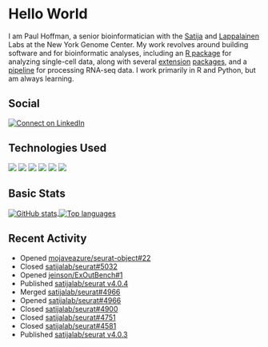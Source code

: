 
<!-- README.md is generated from README.Rmd. Please edit that file -->

# Hello World

I am Paul Hoffman, a senior bioinformatician with the
[Satija](https://satijalab.org) and [Lappalainen](https://tllab.org)
Labs at the New York Genome Center. My work revolves around building
software and for bioinformatic analyses, including an [R
package](https://github.com/satijalab/seurat) for analyzing single-cell
data, along with several
[extension](https://github.com/satijalab/seurat-data)
[packages](https://github.com/mojaveazure/seurat-disk), and a
[pipeline](https://github.com/LappalainenLab/RNApipeline) for processing
RNA-seq data. I work primarily in R and Python, but am always learning.

## Social

<!-- badges: start -->

[![Connect on
LinkedIn](https://img.shields.io/badge/--linkedin?label=LinkedIn&logo=LinkedIn&style=social)](https://www.linkedin.com/in/pauljhoffman)

<!-- badges: end -->

## Technologies Used

<!-- badges: start -->

![](https://img.shields.io/badge/r-%23276DC3.svg?&logo=r&logoColor=white)
![](https://img.shields.io/badge/python%20-%2314354C.svg?&logo=python&logoColor=white)
![](https://img.shields.io/badge/markdown-%23000000.svg?&logo=markdown&logoColor=white)
![](https://img.shields.io/badge/git%20-%23F05033.svg?&logo=git&logoColor=white)
![](https://img.shields.io/badge/github%20-%23121011.svg?&logo=github&logoColor=white)
![](https://img.shields.io/badge/docker%20-%230db7ed.svg?&logo=docker&logoColor=white)
<!-- ![](https://img.shields.io/badge/Google%20Cloud%20-%234285F4.svg?&logo=google-cloud&logoColor=white) -->
<!-- badges: end -->

## Basic Stats

<a href="https://github.com/anuraghazra/github-readme-stats">
<img align="center" src="https://github-readme-stats.vercel.app/api?username=mojaveazure&count_private=true&show_icons=true" alt="GitHub stats" />
</a> <a href="https://github.com/anuraghazra/github-readme-stats">
<img align="center" src="https://github-readme-stats.vercel.app/api/top-langs?username=mojaveazure&layout=compact" alt= "Top languages" />
</a>

## Recent Activity

  - Opened
    [mojaveazure/seurat-object\#22](https://github.com/mojaveazure/seurat-object/pull/22)
  - Closed
    [satijalab/seurat\#5032](https://github.com/satijalab/seurat/issues/5032)
  - Opened
    [jeinson/ExOutBench\#1](https://github.com/jeinson/ExOutBench/pull/1)
  - Published [satijalab/seurat
    v4.0.4](https://github.com/satijalab/seurat/releases/tag/v4.0.4)
  - Merged
    [satijalab/seurat\#4966](https://github.com/satijalab/seurat/pull/4966)
  - Opened
    [satijalab/seurat\#4966](https://github.com/satijalab/seurat/pull/4966)
  - Closed
    [satijalab/seurat\#4900](https://github.com/satijalab/seurat/issues/4900)
  - Closed
    [satijalab/seurat\#4751](https://github.com/satijalab/seurat/issues/4751)
  - Closed
    [satijalab/seurat\#4581](https://github.com/satijalab/seurat/issues/4581)
  - Published [satijalab/seurat
    v4.0.3](https://github.com/satijalab/seurat/releases/tag/v4.0.3)
